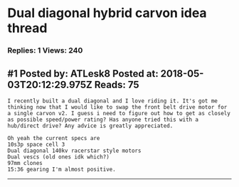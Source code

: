 # Dual diagonal hybrid carvon idea thread

### Replies: 1 Views: 240

## \#1 Posted by: ATLesk8 Posted at: 2018-05-03T20:12:29.975Z Reads: 75

```
I recently built a dual diagonal and I love riding it. It's got me thinking now that I would like to swap the front belt drive motor for a single carvon v2. I guess i need to figure out how to get as closely as possible speed/power rating? Has anyone tried this with a hub/direct drive? Any advice is greatly appreciated.

Oh yeah the current specs are 
10s3p space cell 3
Dual diagonal 140kv racerstar style motors
Dual vescs (old ones idk which?)
97mm clones
15:36 gearing I'm almost positive.
```

---
